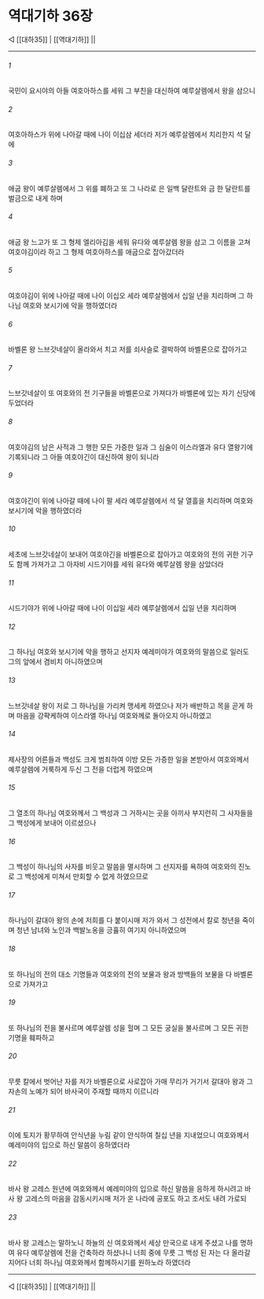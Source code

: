 # 역대기하 36장

◁ [[대하35]] | [[역대기하]] ||
***

###### 1
국민이 요시야의 아들 여호아하스를 세워 그 부친을 대신하여 예루살렘에서 왕을 삼으니

###### 2
여호아하스가 위에 나아갈 때에 나이 이십삼 세더라 저가 예루살렘에서 치리한지 석 달에

###### 3
애굽 왕이 예루살렘에서 그 위를 폐하고 또 그 나라로 은 일백 달란트와 금 한 달란트를 벌금으로 내게 하며

###### 4
애굽 왕 느고가 또 그 형제 엘리아김을 세워 유다와 예루살렘 왕을 삼고 그 이름을 고쳐 여호야김이라 하고 그 형제 여호아하스를 애굽으로 잡아갔더라

###### 5
여호야김이 위에 나아갈 때에 나이 이십오 세라 예루살렘에서 십일 년을 치리하며 그 하나님 여호와 보시기에 악을 행하였더라

###### 6
바벨론 왕 느브갓네살이 올라와서 치고 저를 쇠사슬로 결박하여 바벨론으로 잡아가고

###### 7
느브갓네살이 또 여호와의 전 기구들을 바벨론으로 가져다가 바벨론에 있는 자기 신당에 두었더라

###### 8
여호야김의 남은 사적과 그 행한 모든 가증한 일과 그 심술이 이스라엘과 유다 열왕기에 기록되니라 그 아들 여호야긴이 대신하여 왕이 되니라

###### 9
여호야긴이 위에 나아갈 때에 나이 팔 세라 예루살렘에서 석 달 열흘을 치리하며 여호와 보시기에 악을 행하였더라

###### 10
세초에 느브갓네살이 보내어 여호야긴을 바벨론으로 잡아가고 여호와의 전의 귀한 기구도 함께 가져가고 그 아자비 시드기야를 세워 유다와 예루살렘 왕을 삼았더라

###### 11
시드기야가 위에 나아갈 때에 나이 이십일 세라 예루살렘에서 십일 년을 치리하며

###### 12
그 하나님 여호와 보시기에 악을 행하고 선지자 예레미야가 여호와의 말씀으로 일러도 그의 앞에서 겸비치 아니하였으며

###### 13
느브갓네살 왕이 저로 그 하나님을 가리켜 맹세케 하였으나 저가 배반하고 목을 곧게 하며 마음을 강퍅케하여 이스라엘 하나님 여호와께로 돌아오지 아니하였고

###### 14
제사장의 어른들과 백성도 크게 범죄하여 이방 모든 가증한 일을 본받아서 여호와께서 예루살렘에 거룩하게 두신 그 전을 더럽게 하였으며

###### 15
그 열조의 하나님 여호와께서 그 백성과 그 거하시는 곳을 아끼사 부지런히 그 사자들을 그 백성에게 보내어 이르셨으나

###### 16
그 백성이 하나님의 사자를 비웃고 말씀을 멸시하며 그 선지자를 욕하여 여호와의 진노로 그 백성에게 미쳐서 만회할 수 없게 하였으므로

###### 17
하나님이 갈대아 왕의 손에 저희를 다 붙이시매 저가 와서 그 성전에서 칼로 청년을 죽이며 청년 남녀와 노인과 백발노옹을 긍휼히 여기지 아니하였으며

###### 18
또 하나님의 전의 대소 기명들과 여호와의 전의 보물과 왕과 방백들의 보물을 다 바벨론으로 가져가고

###### 19
또 하나님의 전을 불사르며 예루살렘 성을 헐며 그 모든 궁실을 불사르며 그 모든 귀한 기명을 훼파하고

###### 20
무릇 칼에서 벗어난 자를 저가 바벨론으로 사로잡아 가매 무리가 거기서 갈대아 왕과 그 자손의 노예가 되어 바사국이 주재할 때까지 이르니라

###### 21
이에 토지가 황무하여 안식년을 누림 같이 안식하여 칠십 년을 지내었으니 여호와께서 예레미야의 입으로 하신 말씀이 응하였더라

###### 22
바사 왕 고레스 원년에 여호와께서 예레미야의 입으로 하신 말씀을 응하게 하시려고 바사 왕 고레스의 마음을 감동시키시매 저가 온 나라에 공포도 하고 조서도 내려 가로되

###### 23
바사 왕 고레스는 말하노니 하늘의 신 여호와께서 세상 만국으로 내게 주셨고 나를 명하여 유다 예루살렘에 전을 건축하라 하셨나니 너희 중에 무릇 그 백성 된 자는 다 올라갈지어다 너희 하나님 여호와께서 함께하시기를 원하노라 하였더라

***
◁ [[대하35]] | [[역대기하]] ||
